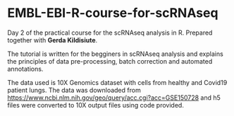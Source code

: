 # EMBL-EBI-R-course-for-scRNAseq
Day 2 of the practical course for the scRNAseq analysis in R. 
Prepared together with **Gerda Kildisiute**. 

The tutorial is written for the begginers in scRNAseq analysis and explains the principles of data pre-processing, batch correction and automated annotations. 

The data used is 10X Genomics dataset with cells from healthy and Covid19 patient lungs. The data was downloaded from https://www.ncbi.nlm.nih.gov/geo/query/acc.cgi?acc=GSE150728 and h5 files were converted to 10X output files using code provided. 
